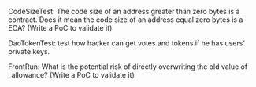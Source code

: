 CodeSizeTest: The code size of an address greater than zero bytes is a contract. Does it mean the code size of an address equal zero bytes is a EOA? (Write a PoC to validate it)

DaoTokenTest: test how hacker can get votes and tokens if he has users' private keys.

FrontRun: What is the potential risk of directly overwriting the old value of \_allowance? (Write a PoC to validate it)
